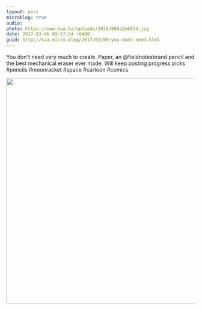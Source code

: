 ```yaml
---
layout: post
microblog: true
audio: 
photo: https://www.kaa.bz/uploads/2018/080a2e6914.jpg
date: 2017-03-06 09:57:54 +0400
guid: http://kaa.micro.blog/2017/03/06/you-dont-need.html
---
```

You don't need very much to create. Paper, an @fieldnotesbrand pencil and the best mechanical eraser ever made. Will keep posting progress picks #pencils #moonracket #space #cartoon #comics

<img src="https://www.kaa.bz/uploads/2018/080a2e6914.jpg" width="600" height="600" />
